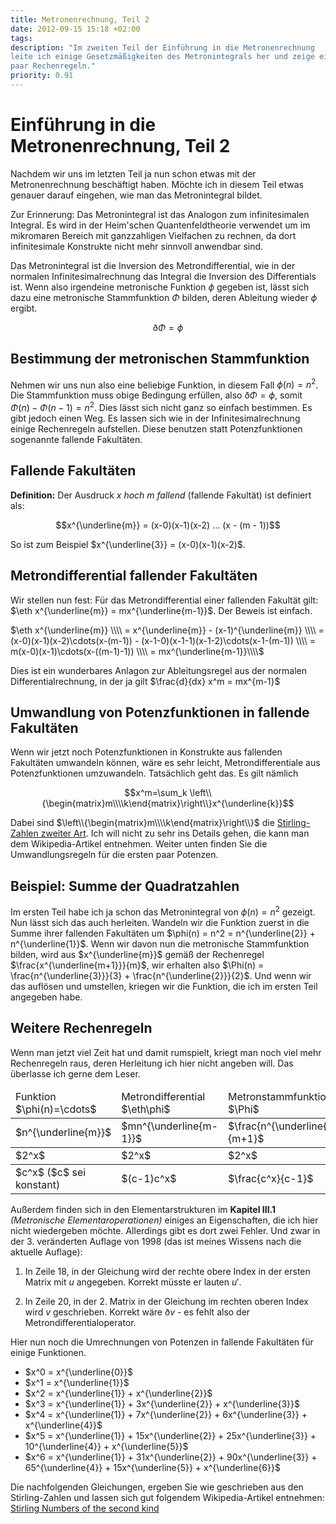 ```yaml
---
title: Metronenrechnung, Teil 2
date: 2012-09-15 15:18 +02:00
tags:
description: "Im zweiten Teil der Einführung in die Metronenrechnung
leite ich einige Gesetzmäßigkeiten des Metronintegrals her und zeige ein
paar Rechenregeln."
priority: 0.91
---
```


# Einführung in die Metronenrechnung, Teil 2

Nachdem wir uns im letzten Teil ja nun schon etwas mit der
Metronenrechnung beschäftigt haben. Möchte ich in diesem Teil etwas
genauer darauf eingehen, wie man das Metronintegral bildet.

Zur Erinnerung: Das Metronintegral ist das Analogon zum infinitesimalen
Integral. Es wird in der Heim'schen Quantenfeldtheorie verwendet um im
mikromaren Bereich mit ganzzahligen Vielfachen zu rechnen, da dort
infinitesimale Konstrukte nicht mehr sinnvoll anwendbar sind.

Das Metronintegral ist die Inversion des Metrondifferential, wie in der
normalen Infinitesimalrechnung das Integral die Inversion des
Differentials ist. Wenn also irgendeine metronische Funktion $\phi$
gegeben ist, lässt sich dazu eine metronische Stammfunktion $\Phi$
bilden, deren Ableitung wieder $\phi$ ergibt.

$$\eth\Phi = \phi$$

## Bestimmung der metronischen Stammfunktion

Nehmen wir uns nun also eine beliebige Funktion, in diesem Fall 
$\phi(n) = n^2$. Die Stammfunktion muss obige Bedingung erfüllen, also
$\eth\Phi = \phi$, somit $\Phi(n) - \Phi(n-1) = n^2$. Dies lässt sich
nicht ganz so einfach bestimmen. Es gibt jedoch einen Weg. Es lassen sich wie in
der Infinitesimalrechnung einige Rechenregeln aufstellen. Diese benutzen
statt Potenzfunktionen sogenannte fallende Fakultäten.

## Fallende Fakultäten

<b>Definition:</b>
Der Ausdruck <i>x hoch m fallend</i> (fallende Fakultät) ist definiert als:

$$x^{\underline{m}} = (x-0)(x-1)(x-2) ... (x - (m - 1))$$

So ist zum Beispiel $x^{\underline{3}} = (x-0)(x-1)(x-2)$.

## Metrondifferential fallender Fakultäten

Wir stellen nun fest: Für das Metrondifferential einer fallenden
Fakultät gilt: $\eth x^{\underline{m}} = mx^{\underline{m-1}}$. Der Beweis ist
einfach. 

$\eth x^{\underline{m}} \\\\
  = x^{\underline{m}} - (x-1)^{\underline{m}} \\\\
  = (x-0)(x-1)(x-2)\cdots(x-(m-1)) - (x-1-0)(x-1-1)(x-1-2)\cdots(x-1-(m-1)) \\\\
  = m(x-0)(x-1)\cdots(x-((m-1)-1)) \\\\
  = mx^{\underline{m-1}}\\\\$

Dies ist ein wunderbares Anlagon zur Ableitungsregel aus der normalen
Differentialrechnung, in der ja gilt $\frac{d}{dx} x^m = mx^{m-1}$ 

## Umwandlung von Potenzfunktionen in fallende Fakultäten

Wenn wir jetzt noch Potenzfunktionen in Konstrukte aus fallenden
Fakultäten umwandeln können, wäre es sehr leicht, Metrondifferentiale
aus Potenzfunktionen umzuwandeln. Tatsächlich geht das. Es gilt nämlich

$$x^m=\sum_k \left\\{\begin{matrix}m\\\\k\end{matrix}\right\\}x^{\underline{k}}$$

Dabei sind $\left\\{\begin{matrix}m\\\\k\end{matrix}\right\\}$ die
[Stirling-Zahlen zweiter
Art](http://de.wikipedia.org/wiki/Stirling-Zahl). Ich will nicht zu sehr
ins Details gehen, die kann man dem Wikipedia-Artikel entnehmen. Weiter
unten finden Sie die Umwandlungsregeln für die ersten paar Potenzen.

## Beispiel: Summe der Quadratzahlen

Im ersten Teil habe ich ja schon das Metronintegral von $\phi(n) = n^2$
gezeigt. Nun lässt sich das auch herleiten. Wandeln wir die Funktion
zuerst in die Summe ihrer fallenden Fakultäten um $\phi(n) = n^2 =
n^{\underline{2}} + n^{\underline{1}}$. Wenn wir davon nun die
metronische Stammfunktion bilden, wird aus $x^{\underline{m}}$ gemäß der
Rechenregel $\frac{x^{\underline{m+1}}}{m}$, wir erhalten also $\Phi(n) =
\frac{n^{\underline{3}}}{3} + \frac{n^{\underline{2}}}{2}$.  Und wenn
wir das auflösen und umstellen, kriegen wir die Funktion, die ich im
ersten Teil angegeben habe.

## Weitere Rechenregeln

Wenn man jetzt viel Zeit hat und damit rumspielt, kriegt man noch viel
mehr Rechenregeln raus, deren Herleitung ich hier nicht angeben will.
Das überlasse ich gerne dem Leser.

<table class="table">
  <thead>
    <tr>
      <td>Funktion $\phi(n)=\cdots$</td>
      <td>Metrondifferential $\eth\phi$</td>
      <td>Metronstammfunktion $\Phi$</td>
    </tr>
  </thead>
  <tbody>
    <tr>
      <td>$n^{\underline{m}}$</td>
      <td>$mn^{\underline{m-1}}$</td>
      <td>$\frac{n^{\underline{m+1}}}{m+1}$</td>
    </tr>
  </tbody>
  <tbody>
    <tr>
      <td>$2^x$</td>
      <td>$2^x$</td>
      <td>$2^x$</td>
    </tr>
  </tbody>
  <tbody>
    <tr>
      <td>$c^x$ ($c$ sei konstant)</td>
      <td>$(c-1)c^x$</td>
      <td>$\frac{c^x}{c-1}$</td>
    </tr>
  </tbody>
</table>

Außerdem finden sich in den Elementarstrukturen im <b>Kapitel III.1</b>
<i>(Metronische Elementaroperationen)</i> einiges an Eigenschaften, die
ich hier nicht wiedergeben möchte. Allerdings gibt es dort zwei Fehler.
Und zwar in der 3. veränderten Auflage von 1998 (das ist meines Wissens
nach die aktuelle Auflage):

1. In Zeile 18, in der Gleichung wird der rechte obere Index in der
ersten Matrix mit $u$ angegeben. Korrekt müsste er lauten $u'$.

2. In Zeile 20, in der 2. Matrix in der Gleichung im rechten oberen
Index wird $v$ geschrieben. Korrekt wäre $\eth v$ - es fehlt also der
Metrondifferentialoperator.

Hier nun noch die Umrechnungen von Potenzen in fallende Fakultäten für
einige Funktionen.

* $x^0 = x^{\underline{0}}$
* $x^1 = x^{\underline{1}}$
* $x^2 = x^{\underline{1}} + x^{\underline{2}}$
* $x^3 = x^{\underline{1}} + 3x^{\underline{2}} + x^{\underline{3}}$
* $x^4 = x^{\underline{1}} + 7x^{\underline{2}} + 6x^{\underline{3}} + x^{\underline{4}}$
* $x^5 = x^{\underline{1}} + 15x^{\underline{2}} + 25x^{\underline{3}} + 10^{\underline{4}} + x^{\underline{5}}$
* $x^6 = x^{\underline{1}} + 31x^{\underline{2}} + 90x^{\underline{3}} + 65^{\underline{4}} + 15x^{\underline{5}} + x^{\underline{6}}$

Die nachfolgenden Gleichungen, ergeben Sie wie geschrieben aus den
Stirling-Zahlen und lassen sich gut folgendem Wikipedia-Artikel entnehmen:
[Stirling Numbers of the second
kind](http://en.wikipedia.org/wiki/Stirling_numbers_of_the_second_kind#Table_of_values)


